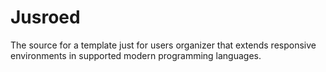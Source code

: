 # Jusroed
The source for a template just for users organizer that extends responsive environments in supported modern programming languages.
